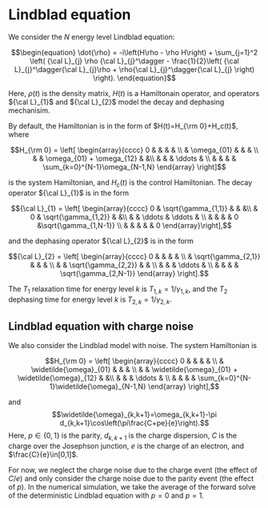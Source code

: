 # Lindblad equation
We consider the $N$ energy level Lindblad equation:
```math
\begin{equation}
\dot{\rho} = -i\left(H\rho - \rho H\right) + \sum_{j=1}^2 \left( {\cal L}_{j} \rho {\cal L}_{j}^\dagger -
\frac{1}{2}\left( {\cal L}_{j}^\dagger{\cal L}_{j}\rho + \rho{\cal L}_{j}^\dagger{\cal L}_{j} \right) \right).
\end{equation}
```
Here, $\rho(t)$ is the density matrix, $H(t)$ is a Hamiltonain operator, and operators ${\cal L}_{1}$ and ${\cal L}_{2}$ model the decay and dephasing mechanisim.

By default, the Hamiltonian is in the form of $H(t)=H_{\rm 0}+H_c(t)$, where
```math
H_{\rm 0} = \left[
\begin{array}{cccc}
0 &  &  &   & \\
  & \omega_{01} &  & & \\
  &   & \omega_{01} + \omega_{12}  &  &\\
  &   &  &  \ddots  & \\
  &   &  &          & \sum_{k=0}^{N-1}\omega_{N-1,N}
\end{array}
\right]
```
is the system Hamiltonian, and $H_c(t)$ is the control Hamiltonian.
The decay operator ${\cal L}_{1}$ is in the form 
```math
{\cal L}_{1} = \left[
\begin{array}{cccc}
0 & \sqrt{\gamma_{1,1}} &  &   &\\
  & 0 & \sqrt{\gamma_{1,2}}  &  &\\
  &   & \ddots & \ddots &  \\
  &   &   &   & 0  &\sqrt{\gamma_{1,N-1}} \\
  &   &   &   &    & 0
\end{array}\right],
```
and the dephasing operator ${\cal L}_{2}$ is in the form 
```math
{\cal L}_{2} = \left[
\begin{array}{cccc}
0 &   &   &  & \\
  & \sqrt{\gamma_{2,1}} &   &   & \\
  &   & \sqrt{\gamma_{2,2}}  &  & \\
  &   &   &  \ddots  & \\
  &   &   &          & \sqrt{\gamma_{2,N-1}}
\end{array}
\right].
```
The $T_1$ relaxation time for energy level $k$ is $T_{1,k}=1/\gamma_{1,k}$,
and the $T_2$ dephasing time for energy level $k$ is $T_{2,k}=1/\gamma_{2,k}$.

## Lindblad equation with charge noise
We also consider the Lindblad model with noise. The system Hamiltonian is
```math
H_{\rm 0} = \left[
\begin{array}{cccc}
0 &  &  &   & \\
  & \widetilde{\omega}_{01} &  & & \\
  &   & \widetilde{\omega}_{01} + \widetilde{\omega}_{12}  &  &\\
  &   &  &  \ddots  & \\
  &   &  &          & \sum_{k=0}^{N-1}\widetilde{\omega}_{N-1,N}
\end{array}
\right],
```
and 
$$\widetilde{\omega}_{k,k+1}=\omega_{k,k+1}-\pi d_{k,k+1}\cos\left(\pi\frac{C+pe}{e}\right).$$
Here, $p\in\{0,1\}$ is the parity, $d_{k,k+1}$ is the charge dispersion,
$C$ is the charge over the Josephson junction, $e$ is the charge of an electron, and $\frac{C}{e}\in[0,1]$.

For now, we neglect the charge noise due to the charge event (the effect of $C/e$) and only consider the charge noise due to the parity event (the effect of $p$). 
In the numerical simulation, we take the average of the forward solve of the deterministic Lindblad equation with $p=0$ and $p=1$. 